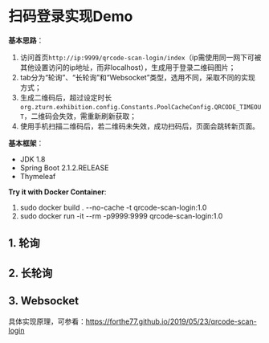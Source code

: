 # 扫码登录实现Demo

**基本思路**：
1. 访问首页`http://ip:9999/qrcode-scan-login/index`（ip需使用同一网下可被其他设置访问的ip地址，而非localhost），生成用于登录二维码图片；
2. tab分为“轮询”、“长轮询”和“Websocket”类型，选用不同，采取不同的实现方式；
3. 生成二维码后，超过设定时长`org.zturn.exhibition.config.Constants.PoolCacheConfig.QRCODE_TIMEOUT`，二维码会失效，需重新刷新获取；
4. 使用手机扫描二维码后，若二维码未失效，成功扫码后，页面会跳转新页面。

**基本框架**：
* JDK 1.8
* Spring Boot 2.1.2.RELEASE
* Thymeleaf

**Try it with Docker Container**:
1. sudo docker build . --no-cache -t qrcode-scan-login:1.0
2. sudo docker run -it --rm -p9999:9999 qrcode-scan-login:1.0 

## 1. 轮询

## 2. 长轮询

## 3. Websocket

具体实现原理，可参看：https://forthe77.github.io/2019/05/23/qrcode-scan-login
